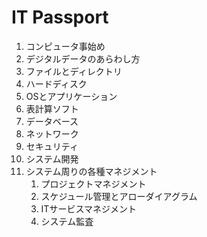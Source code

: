 # IT Passport

1. コンピュータ事始め
2. デジタルデータのあらわし方
3. ファイルとディレクトリ
4. ハードディスク
5. OSとアプリケーション
6. 表計算ソフト
7. データベース
8. ネットワーク
9. セキュリティ
10. システム開発
11. システム周りの各種マネジメント
    1. プロジェクトマネジメント
    2. スケジュール管理とアローダイアグラム
    3. ITサービスマネジメント
    4. システム監査
